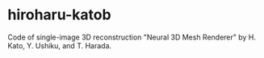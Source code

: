 # hiroharu-katob
Code of single-image 3D reconstruction "Neural 3D Mesh Renderer" by H. Kato, Y. Ushiku, and T. Harada.
